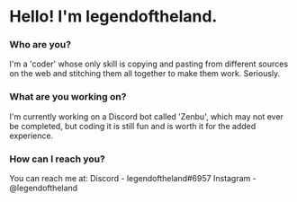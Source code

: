 # Hello! I'm legendoftheland.

### Who are you?
I'm a 'coder' whose only skill is copying and pasting from different sources on the web and stitching them all together to make them work. Seriously.

### What are you working on?
I'm currently working on a Discord bot called 'Zenbu', which may not ever be completed, but coding it is still fun and is worth it for the added experience.

### How can I reach you?
You can reach me at:
Discord - legendoftheland#6957
Instagram - @legendoftheland
